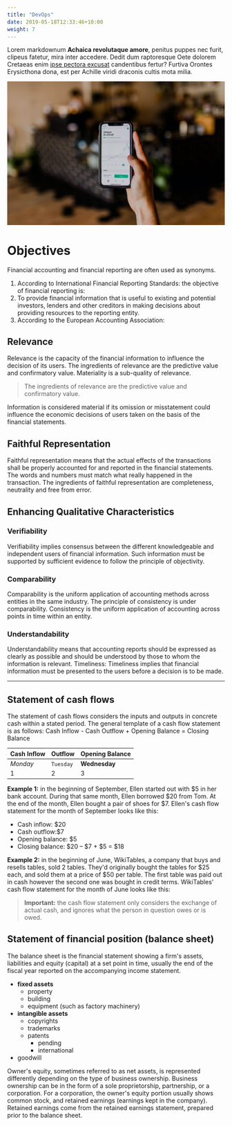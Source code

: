 ```yaml
---
title: "DevOps"
date: 2019-05-18T12:33:46+10:00
weight: 7
---
```


Lorem markdownum **Achaica revolutaque amore**, penitus puppes nec furit,
clipeus fatetur, mira inter accedere. Dedit dum raptoresque Oete dolorem
Cretaeas enim [ipse pectora excusat](#in-poscat) candentibus fertur? Furtiva
Orontes Erysicthona dona, est per Achille viridi draconis cultis mota milia.

![Accounting Services](/images/austin-distel-nGc5RT2HmF0-unsplash.jpg)

# Objectives

Financial accounting and financial reporting are often used as synonyms.

1. According to International Financial Reporting Standards: the objective of financial reporting is:
2. To provide financial information that is useful to existing and potential investors, lenders and other creditors in making decisions about providing resources to the reporting entity.
3. According to the European Accounting Association:

## Relevance

Relevance is the capacity of the financial information to influence the decision of its users. The ingredients of relevance are the predictive value and confirmatory value. Materiality is a sub-quality of relevance.

> The ingredients of relevance are the predictive value and confirmatory value.

Information is considered material if its omission or misstatement could influence the economic decisions of users taken on the basis of the financial statements.

## Faithful Representation

Faithful representation means that the actual effects of the transactions shall be properly accounted for and reported in the financial statements. The words and numbers must match what really happened in the transaction. The ingredients of faithful representation are completeness, neutrality and free from error.

## Enhancing Qualitative Characteristics

### Verifiability

Verifiability implies consensus between the different knowledgeable and independent users of financial information. Such information must be supported by sufficient evidence to follow the principle of objectivity.

### Comparability

Comparability is the uniform application of accounting methods across entities in the same industry. The principle of consistency is under comparability. Consistency is the uniform application of accounting across points in time within an entity.

### Understandability

Understandability means that accounting reports should be expressed as clearly as possible and should be understood by those to whom the information is relevant.
Timeliness: Timeliness implies that financial information must be presented to the users before a decision is to be made.

---

## Statement of cash flows

The statement of cash flows considers the inputs and outputs in concrete cash within a stated period. The general template of a cash flow statement is as follows: Cash Inflow - Cash Outflow + Opening Balance = Closing Balance

| Cash Inflow | Outflow   | Opening Balance |
| ----------- | --------- | --------------- |
| _Monday_    | `Tuesday` | **Wednesday**   |
| 1           | 2         | 3               |

**Example 1:** in the beginning of September, Ellen started out with $5 in her bank account. During that same month, Ellen borrowed $20 from Tom. At the end of the month, Ellen bought a pair of shoes for $7. Ellen's cash flow statement for the month of September looks like this:

- Cash inflow: $20
- Cash outflow:$7
- Opening balance: $5
- Closing balance: $20 – $7 + $5 = $18

**Example 2:** in the beginning of June, WikiTables, a company that buys and resells tables, sold 2 tables. They'd originally bought the tables for $25 each, and sold them at a price of $50 per table. The first table was paid out in cash however the second one was bought in credit terms. WikiTables' cash flow statement for the month of June looks like this:

> **Important:** the cash flow statement only considers the exchange of actual cash, and ignores what the person in question owes or is owed.

## Statement of financial position (balance sheet)

The balance sheet is the financial statement showing a firm's assets, liabilities and equity (capital) at a set point in time, usually the end of the fiscal year reported on the accompanying income statement.

- **fixed assets**
  - property
  - building
  - equipment (such as factory machinery)
- **intangible assets**
  - copyrights
  - trademarks
  - patents
    - pending
    - international
- goodwill

Owner's equity, sometimes referred to as net assets, is represented differently depending on the type of business ownership. Business ownership can be in the form of a sole proprietorship, partnership, or a corporation. For a corporation, the owner's equity portion usually shows common stock, and retained earnings (earnings kept in the company). Retained earnings come from the retained earnings statement, prepared prior to the balance sheet.
